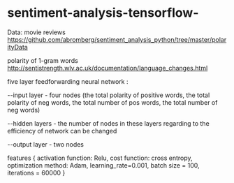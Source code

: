 # sentiment-analysis-tensorflow-

Data: movie reviews https://github.com/abromberg/sentiment_analysis_python/tree/master/polarityData 

polarity of 1-gram words http://sentistrength.wlv.ac.uk/documentation/language_changes.html


five layer feedforwarding neural network : 

--input layer - four nodes (the total polarity of positive words, the total polarity of neg words, the total number of pos words, the total number of neg words) 

--hidden layers - the number of nodes in these layers regarding to the efficiency of network can be changed 

--output layer - two nodes 



features {
activation function: Relu,
cost function: cross entropy,
optimization method: Adam,
learning_rate=0.001,
batch size = 100,
iterations = 60000 }


